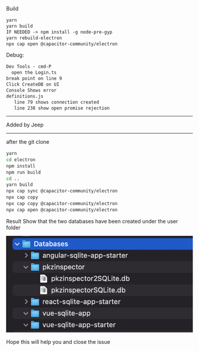 Build
```
yarn
yarn build
IF NEEDED -> npm install -g node-pre-gyp
yarn rebuild-electron
npx cap open @capacitor-community/electron
```
 Debug:
```
Dev Tools - cmd-P 
  open the Login.ts
break point on line 9
Click CreateDB on UI
Console Shows error
definitions.js
   line 79 shows connection created
   line 238 show open promise rejection

```

******************************
Added by Jeep 
******************************

after the git clone

```bash
yarn
cd electron
npm install
npm run build
cd ..
yarn build
npx cap sync @capacitor-community/electron
npx cap copy
npx cap copy @capacitor-community/electron
npx cap open @capacitor-community/electron
```

Result 
Show that the two databases have been created under the user folder

![](images/Capture_Ecran_2021-08-31_10.08.12.png)

Hope this will help you and close the issue